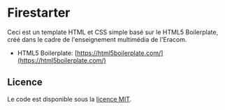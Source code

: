 # Firestarter

Ceci est un template HTML et CSS simple basé sur le HTML5 Boilerplate, créé dans le cadre de l'enseignement multimédia de l'Eracom.

* HTML5 Boilerplate: [https://html5boilerplate.com/](https://html5boilerplate.com/)

## Licence

Le code est disponible sous la [licence MIT](LICENSE.txt).

